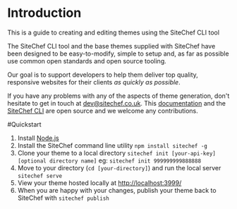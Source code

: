 # Introduction

This is a guide to creating and editing themes using the SiteChef CLI tool

The SiteChef CLI tool and the base themes supplied with SiteChef have been designed
to be easy-to-modify, simple to setup and, as far as possible use common open standards
and open source tooling.

Our goal is to support developers to help them deliver top quality, responsive
websites for their clients *as quickly as possible*.

If you have any problems with any of the aspects of theme generation, don't hesitate
to get in touch at [dev@sitechef.co.uk](MAILTO:dev@sitechef.co.uk).
This [documentation](https://github.com/sitechef/theme-docs) and the
[SiteChef CLI](https://github.com/sitechef/sitechef-cli) are open source and we
welcome any contributions.


#Quickstart

1. Install [Node.js](nodejs.org/download)
2. Install the SiteChef command line utility `npm install sitechef -g`
3. Clone your theme to a local directory
  `sitechef init [your-api-key] [optional directory name]`
  eg: `sitechef init 999999999888888`
4. Move to your directory (`cd [your-directory]`) and run the local server `sitechef serve`
5. View your theme hosted locally at [http://localhost:3999/](http://localhost:3999/)
6. When you are happy with your changes, publish your theme back to SiteChef with `sitechef publish`
